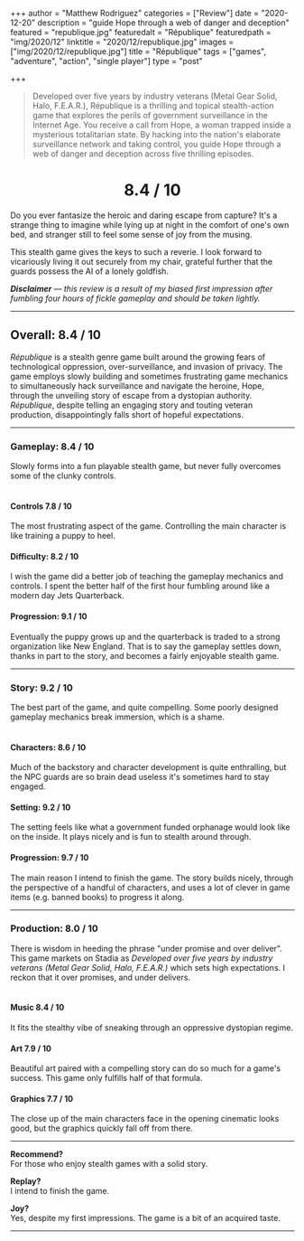+++
author = "Matthew Rodriguez"
categories = ["Review"]
date = "2020-12-20"
description = "guide Hope through a web of danger and deception"
featured = "republique.jpg"
featuredalt = "République"
featuredpath = "img/2020/12"
linktitle = "2020/12/republique.jpg"
images = ["img/2020/12/republique.jpg"]
title = "République"
tags = ["games", "adventure", "action", "single player"]
type = "post"

+++

> Developed over five years by industry veterans (Metal Gear Solid, Halo, F.E.A.R.), République is a thrilling and topical stealth-action game that explores the perils of government surveillance in the Internet Age. You receive a call from Hope, a woman trapped inside a mysterious totalitarian state. By hacking into the nation's elaborate surveillance network and taking control, you guide Hope through a web of danger and deception across five thrilling episodes.

<h1 style="text-align: center">8.4 / 10</h1>

Do you ever fantasize the heroic and daring escape from capture? It's a strange thing to imagine while lying up at night in the comfort of one's own bed, and stranger still to feel some sense of joy from the musing.

This stealth game gives the keys to such a reverie. I look forward to vicariously living it out securely from my chair, grateful further that the guards possess the AI of a lonely goldfish.

*<b>Disclaimer</b> &mdash; this review is a result of my biased first impression after fumbling four hours of fickle gameplay and should be taken lightly.*

***

## Overall: 8.4 / 10

*République* is a stealth genre game built around the growing fears of technological oppression, over-surveillance, and invasion of privacy. The game employs slowly building and sometimes frustrating game mechanics to simultaneously hack surveillance and navigate the heroine, Hope, through the unveiling story of escape from a dystopian authority. *République*, despite telling an engaging story and touting veteran production, disappointingly falls short of hopeful expectations.

***

### Gameplay: 8.4 / 10
Slowly forms into a fun playable stealth game, but never fully overcomes some of the clunky controls.
<br>
<br>

#### Controls 7.8 / 10
The most frustrating aspect of the game. Controlling the main character is like training a puppy to heel.

#### Difficulty: 8.2 / 10
I wish the game did a better job of teaching the gameplay mechanics and controls. I spent the better half of the first hour fumbling around like a modern day Jets Quarterback.

#### Progression: 9.1 / 10
Eventually the puppy grows up and the quarterback is traded to a strong organization like New England. That is to say the gameplay settles down, thanks in part to the story, and becomes a fairly enjoyable stealth game.

***

### Story: 9.2 / 10
The best part of the game, and quite compelling. Some poorly designed gameplay mechanics break immersion, which is a shame.
<br>
<br>

#### Characters: 8.6 / 10
Much of the backstory and character development is quite enthralling, but the NPC guards are so brain dead useless it's sometimes hard to stay engaged.

#### Setting: 9.2 / 10
The setting feels like what a government funded orphanage would look like on the inside. It plays nicely and is fun to stealth around through.

#### Progression: 9.7 / 10
The main reason I intend to finish the game. The story builds nicely, through the perspective of a handful of characters, and uses a lot of clever in game items (e.g. banned books) to progress it along.

***

### Production: 8.0 / 10
There is wisdom in heeding the phrase "under promise and over deliver". This game markets on Stadia as *Developed over five years by industry veterans (Metal Gear Solid, Halo, F.E.A.R.)* which sets high expectations. I reckon that it over promises, and under delivers. 
<br>
<br>

#### Music 8.4 / 10
It fits the stealthy vibe of sneaking through an oppressive dystopian regime.

#### Art 7.9 / 10
Beautiful art paired with a compelling story can do so much for a game's success. This game only fulfills half of that formula.

#### Graphics 7.7 / 10
The close up of the main characters face in the opening cinematic looks good, but the graphics quickly fall off from there.

***

**Recommend?**  
For those who enjoy stealth games with a solid story.

**Replay?**  
I intend to finish the game.

**Joy?**  
Yes, despite my first impressions. The game is a bit of an acquired taste.

***


